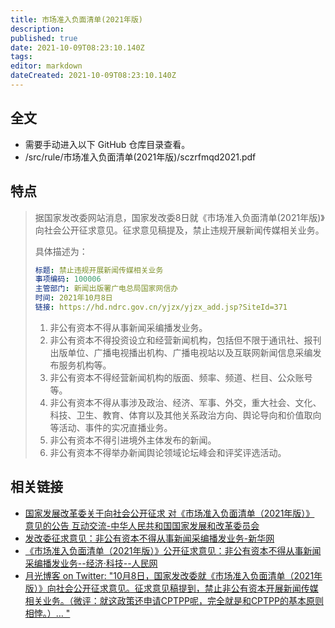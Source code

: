 ```yaml
---
title: 市场准入负面清单(2021年版)
description: 
published: true
date: 2021-10-09T08:23:10.140Z
tags:
editor: markdown
dateCreated: 2021-10-09T08:23:10.140Z
---
```


## 全文

+ 需要手动进入以下 GitHub 仓库目录查看。
+ /src/rule/市场准入负面清单(2021年版)/sczrfmqd2021.pdf

## 特点

> 据国家发改委网站消息，国家发改委8日就《市场准入负面清单(2021年版)》向社会公开征求意见。征求意见稿提及，禁止违规开展新闻传媒相关业务。
>
> 具体描述为：
>
> ```YAML
> 标题: 禁止违规开展新闻传媒相关业务
> 事项编码: 100006
> 主管部门: 新闻出版署广电总局国家网信办
> 时间: 2021年10月8日
> 链接: https://hd.ndrc.gov.cn/yjzx/yjzx_add.jsp?SiteId=371
> ```
>
> 1. 非公有资本不得从事新闻采编播发业务。
> 2. 非公有资本不得投资设立和经营新闻机构，包括但不限于通讯社、报刊出版单位、广播电视播出机构、广播电视站以及互联网新闻信息采编发布服务机构等。
> 3. 非公有资本不得经营新闻机构的版面、频率、频道、栏目、公众账号等。
> 4. 非公有资本不得从事涉及政治、经济、军事、外交，重大社会、文化、科技、卫生、教育、体育以及其他关系政治方向、舆论导向和价值取向等活动、事件的实况直播业务。
> 5. 非公有资本不得引进境外主体发布的新闻。
> 6. 非公有资本不得举办新闻舆论领域论坛峰会和评奖评选活动。

## 相关链接

+ [国家发展改革委关于向社会公开征求 对《市场准入负面清单（2021年版）》 意见的公告 互动交流-中华人民共和国国家发展和改革委员会](https://web.archive.org/web/20211008234456/https://hd.ndrc.gov.cn/yjzx/yjzx_add.jsp?SiteId=371)
+ [发改委征求意见：非公有资本不得从事新闻采编播发业务-新华网](https://web.archive.org/web/20211009001725/http://www.news.cn/politics/2021-10/09/c_1127938584.htm)
+ [《市场准入负面清单（2021年版）》公开征求意见：非公有资本不得从事新闻采编播发业务--经济·科技--人民网](https://web.archive.org/web/20211008162034/http://finance.people.com.cn/n1/2021/1008/c1004-32247663.html)
+ [月光博客 on Twitter: "10月8日，国家发改委就《市场准入负面清单（2021年版）》向社会公开征求意见。征求意见稿提到，禁止非公有资本开展新闻传媒相关业务。（微评：就这政策还申请CPTPP呢，完全就是和CPTPP的基本原则相悖。）… "](https://web.archive.org/web/20211009003139/https://twitter.com/williamlong/status/1446512653786968071)
